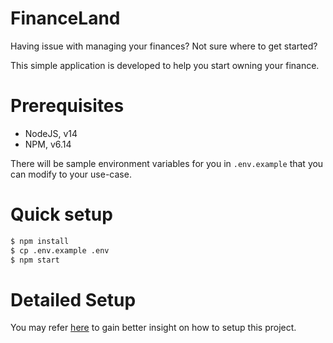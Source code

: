 # FinanceLand

Having issue with managing your finances? Not sure where to get started?

This simple application is developed to help you start owning your finance.

# Prerequisites

- NodeJS, v14
- NPM, v6.14

There will be sample environment variables for you in `.env.example` that you can modify
to your use-case.

# Quick setup

```bash
$ npm install
$ cp .env.example .env
$ npm start
```

# Detailed Setup

You may refer [here](https://github.com/Xavier-IV/financeland/wiki/General-Setup) to gain better insight on
how to setup this project.
